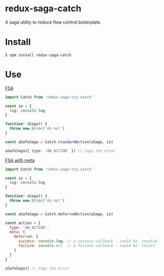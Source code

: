 # redux-saga-catch

A saga utility to reduce flow control boilerplate.

# Install

`$ npm install redux-saga-catch`

# Use

[FSA](https://github.com/redux-utilities/flux-standard-action)

```javascript
import Catch from 'redux-saga-try-catch'

const io = {
  log: console.log
}

function* aSaga() {
  throw new Error('oh no!')
}

const aSafeSaga = Catch.standardAction(aSaga, io)

aSafeSaga({ type: 'AN_ACTION' }) // logs the error
```

[FSA with meta](https://github.com/redux-utilities/flux-standard-action#meta)

```javascript
import Catch from 'redux-saga-try-catch'

const io = {
  log: console.log
}

function* aSaga() {
  throw new Error('oh no!')
}

const aSafeSaga = Catch.deferredAction(aSaga, io)

const action = { 
  type: 'AN_ACTION',
  meta: {
    deferred: { 
      success: console.log, // a success callback - could be `resolve`
      failure: console.err  // a failure callback - could be `reject`
    }
  }
}

aSafeSaga() // logs the error
```
